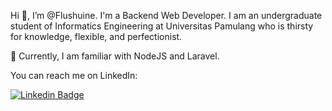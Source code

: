 Hi 👋, I’m @Flushuine. I'm a Backend Web Developer. I am an undergraduate student of Informatics Engineering at Universitas Pamulang who is thirsty for knowledge, flexible, and perfectionist.

👀 Currently, I am familiar with NodeJS and Laravel.

You can reach me on LinkedIn: 

[![Linkedin Badge](https://img.shields.io/badge/LinkedIn-blue?style=for-the-badge&logo=linkedin&logoColor=white)](https://www.linkedin.com/in/muhammad-agil/)
<!---
Flushuine/Flushuine is a ✨ special ✨ repository because its `README.md` (this file) appears on your GitHub profile.
You can click the Preview link to take a look at your changes.
--->

